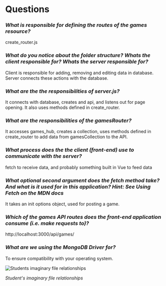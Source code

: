 # Questions
### *What is responsible for defining the routes of the games resource?*

create_router.js

### *What do you notice about the folder structure? Whats the client responsible for? Whats the server responsible for?*

Client is responsible for adding, removing and editing data in database.
Server connects these actions with the database.

### *What are the the responsibilities of server.js?*

It connects with database, creates and api, and listens out for page opening. It also uses methods defined in create_router.

### *What are the responsibilities of the gamesRouter?*

It accesses games_hub, creates a collection, uses methods defined in create_router to add data from gamesCollection to the API.

### *What process does the the client (front-end) use to communicate with the server?*

fetch to receive data, and probably something built in Vue to feed data


### *What optional second argument does the fetch method take? And what is it used for in this application? Hint: See Using Fetch on the MDN docs*

It takes an init options object, used for posting a game.

### *Which of the games API routes does the front-end application consume (i.e. make requests to)?*

http://localhost:3000/api/games/


### *What are we using the MongoDB Driver for?*

To ensure compatibility with your operating system.


![Students imaginary file relationships](game_diagram.png)

*Student's imaginary file relationships*